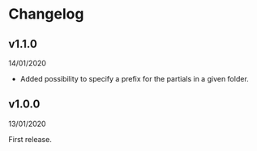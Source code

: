 # Changelog

## v1.1.0

14/01/2020

- Added possibility to specify a prefix for the partials in a given folder.

## v1.0.0

13/01/2020

First release.
